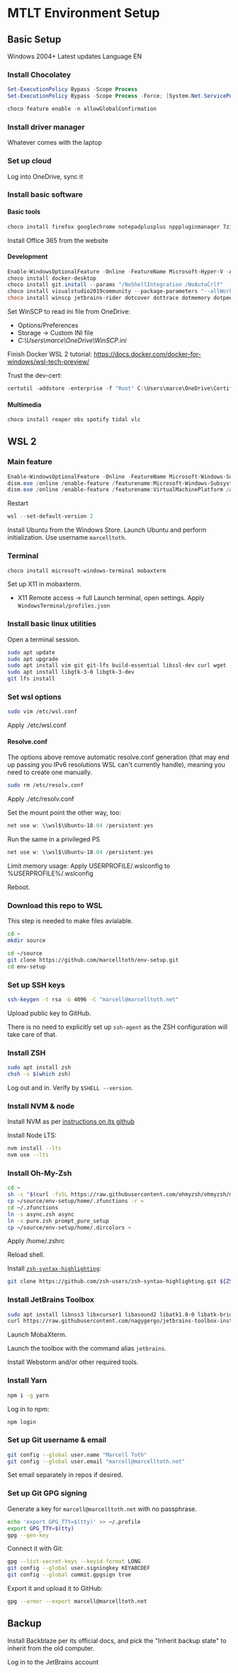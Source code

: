 # MTLT Environment Setup

## Basic Setup

Windows 2004+
Latest updates
Language EN


### Install Chocolatey

```powershell
Set-ExecutionPolicy Bypass -Scope Process
Set-ExecutionPolicy Bypass -Scope Process -Force; [System.Net.ServicePointManager]::SecurityProtocol = [System.Net.ServicePointManager]::SecurityProtocol -bor 3072; iex ((New-Object System.Net.WebClient).DownloadString('https://chocolatey.org/install.ps1'))

choco feature enable -n allowGlobalConfirmation
```

### Install driver manager

Whatever comes with the laptop

### Set up cloud

Log into OneDrive, sync it

### Install basic software

#### Basic tools

```powershell
choco install firefox googlechrome notepadplusplus npppluginmanager 7zip javaruntime bitwarden vcredist2005 vcredist2008 vcredist2010 vcredist2012 vcredist2013 vcredist140 qbittorrent slack teamviewer windirstat
```

Install Office 365 from the website

#### Development

```powershell
Enable-WindowsOptionalFeature -Online -FeatureName Microsoft-Hyper-V -All
choco install docker-desktop
choco install git.install --params "/NoShellIntegration /NoAutoCrlf"
choco install visualstudio2019community --package-parameters "--allWorkloads --includeRecommended --includeOptional --passive --locale en-US" --execution-timeout=7200
choco install winscp jetbrains-rider dotcover dottrace dotmemory dotpeek webstorm lightshot dotnetcore dotnetcore-sdk azure-functions-core-tools ssms vscode vscode-gitignore vscode-prettier vscode-yaml vscode-chrome-debug vscode-eslint vscode-docker vscode-csharp nodejs virtualbox postman fiddler python3 python2 resharper
```

Set WinSCP to read ini file from OneDrive:

- Options/Preferences
- Storage -> Custom INI file
- _C:\Users\marce\OneDrive\WinSCP.ini_

Finish Docker WSL 2 tutorial: https://docs.docker.com/docker-for-windows/wsl-tech-preview/

Trust the dev-cert:
```powershell
certutil -addstore -enterprise -f "Root" C:\Users\marce\OneDrive\CertificateStore\root.pem
```



#### Multimedia

```powershell
choco install reaper obs spotify tidal vlc
```

## WSL 2

### Main feature

```powershell
Enable-WindowsOptionalFeature -Online -FeatureName Microsoft-Windows-Subsystem-Linux
dism.exe /online /enable-feature /featurename:Microsoft-Windows-Subsystem-Linux /all /norestart
dism.exe /online /enable-feature /featurename:VirtualMachinePlatform /all /norestart
```

Restart

```powershell
wsl --set-default-version 2
```

Install Ubuntu from the Windows Store.
Launch Ubuntu and perform initialization. Use username `marcelltoth`.

### Terminal

```powershell
choco install microsoft-windows-terminal mobaxterm
```

Set up X11 in mobaxterm.
 - X11 Remote access -> full
Launch terminal, open settings.
Apply `WindowsTerminal/profiles.json`

### Install basic linux utilities

Open a terminal session.
```sh
sudo apt update
sudo apt upgrade
sudo apt install vim git git-lfs build-essential libssl-dev curl wget -y
sudo apt install libgtk-3-0 libgtk-3-dev
git lfs install
```


### Set wsl options

```sh
sudo vim /etc/wsl.conf
```

Apply ./etc/wsl.conf

#### Resolve.conf

The options above remove automatic resolve.conf generation (that may end up passing you IPv6 resolutions WSL can't currently handle), meaning you need to create one manually.

```sh
sudo rm /etc/resolv.conf
```

Apply ./etc/resolv.conf

Set the mount point the other way, too:
```powershell
net use w: \\wsl$\Ubuntu-18.04 /persistent:yes
```
Run the same in a privileged PS
```powershell
net use w: \\wsl$\Ubuntu-18.04 /persistent:yes
```

Limit memory usage:
Apply USERPROFILE/.wslconfig to %USERPROFILE%/.wslconfig

Reboot.

### Download this repo to WSL

This step is needed to make files avialable.
```sh
cd ~
mkdir source
```
```sh
cd ~/source
git clone https://github.com/marcelltoth/env-setup.git
cd env-setup
```

### Set up SSH keys

```sh
ssh-keygen -t rsa -b 4096 -C "marcell@marcelltoth.net"
```

Upload public key to GitHub.

There is no need to explicitly set up `ssh-agent` as the ZSH configuration will take care of that.

### Install ZSH

```sh
sudo apt install zsh
chsh -s $(which zsh)
```
Log out and in.
Verify by `$SHELL --version`.


### Install NVM & node

Install NVM as per [instructions on its github](https://github.com/nvm-sh/nvm#installing-and-updating)

Install Node LTS:
```sh
nvm install --lts
nvm use --lts
```

### Install Oh-My-Zsh

```sh
cd ~
sh -c "$(curl -fsSL https://raw.githubusercontent.com/ohmyzsh/ohmyzsh/master/tools/install.sh)"
cp ~/source/env-setup/home/.zfunctions -r ~
cd ~/.zfunctions
ln -s async.zsh async
ln -s pure.zsh prompt_pure_setup
cp ~/source/env-setup/home/.dircolors ~
```

Apply /home/.zshrc

Reload shell.

Install [`zsh-syntax-highlighting`](https://github.com/zsh-users/zsh-syntax-highlighting):
```sh
git clone https://github.com/zsh-users/zsh-syntax-highlighting.git ${ZSH_CUSTOM:-~/.oh-my-zsh/custom}/plugins/zsh-syntax-highlighting
```

### Install JetBrains Toolbox

```sh
sudo apt install libnss3 libxcursor1 libasound2 libatk1.0-0 libatk-bridge2.0-0 libxcb-keysyms1 libxss1 libpangocairo-1.0-0 libcups2
curl https://raw.githubusercontent.com/nagygergo/jetbrains-toolbox-install/master/jetbrains-toolbox.sh | sudo bash
```

Launch MobaXterm.

Launch the toolbox with the command alias `jetbrains`.

Install Webstorm and/or other required tools.

### Install Yarn

```sh
npm i -g yarn
```

Log in to npm:
```sh
npm login
```

### Set up Git username & email
```sh
git config --global user.name "Marcell Toth"
git config --global user.email "marcell@marcelltoth.net"
```

Set email separately in repos if desired.

### Set up Git GPG signing

Generate a key for `marcell@marcelltoth.net` with no passphrase.
```sh
echo 'export GPG_TTY=$(tty)' >> ~/.profile
export GPG_TTY=$(tty)
gpg --gen-key
```
Connect it with Git:
```sh
gpg --list-secret-keys --keyid-format LONG
git config --global user.signingkey KEYABCDEF
git config --global commit.gpgsign true
```

Export it and upload it to GitHub:
```sh
gpg --armor --export marcell@marcelltoth.net
```

## Backup

Install Backblaze per its official docs, and pick the "Inherit backup state" to inherit from the old computer.

Log in to the JetBrains account
